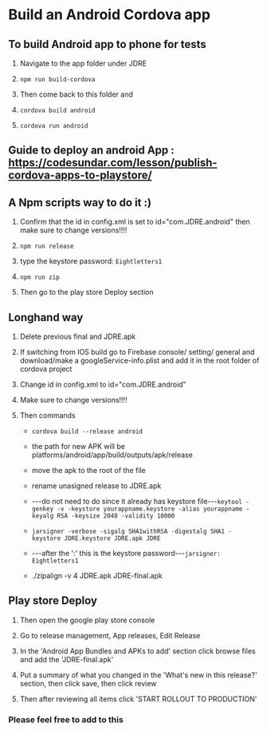 # Build an Android Cordova app

## To build Android app to phone for tests

1. Navigate to the app folder under JDRE

1. `npm run build-cordova`

1. Then come back to this folder and

1. `cordova build android`

1. `cordova run android`

## Guide to deploy an android App : <https://codesundar.com/lesson/publish-cordova-apps-to-playstore/>

## A Npm scripts way to do it :)

1. Confirm that the id in config.xml is set to id="com.JDRE.android" then make sure to change versions!!!!

1. `npm run release`

1. type the keystore password: `Eightletters1`

1. `npm run zip`

1. Then go to the play store Deploy section

## Longhand way

1. Delete previous final and JDRE.apk

1. If switching from IOS build go to Firebase console/ setting/ general and download/make a googleService-info.plist and add it in the root folder of cordova project

1. Change id in config.xml to id="com.JDRE.android"

1. Make sure to change versions!!!!

1. Then commands

    * `cordova build --release android`

    * the path for new APK will be platforms/android/app/build/outputs/apk/release

    * move the apk to the root of the file

    * rename unasigned release to JDRE.apk

    * ---do not need to do since it already has keystore file---`keytool -genkey -v -keystore yourappname.keystore -alias yourappname -keyalg RSA -keysize 2048 -validity 10000`

    * `jarsigner -verbose -sigalg SHA1withRSA -digestalg SHA1 -keystore JDRE.keystore JDRE.apk JDRE`

    * ---after the ':' this is the keystore password---`jarsigner: Eightletters1`  

    * ./zipalign -v 4 JDRE.apk JDRE-final.apk

## Play store Deploy

1. Then open the google play store console

1. Go to release management, App releases, Edit Release

1. In the 'Android App Bundles and APKs to add' section click browse files and add the 'JDRE-final.apk'

1. Put a summary of what you changed in the 'What's new in this release?' section, then click save, then click review

1. Then after reviewing all items click 'START ROLLOUT TO PRODUCTION'

### Please feel free to add to this

